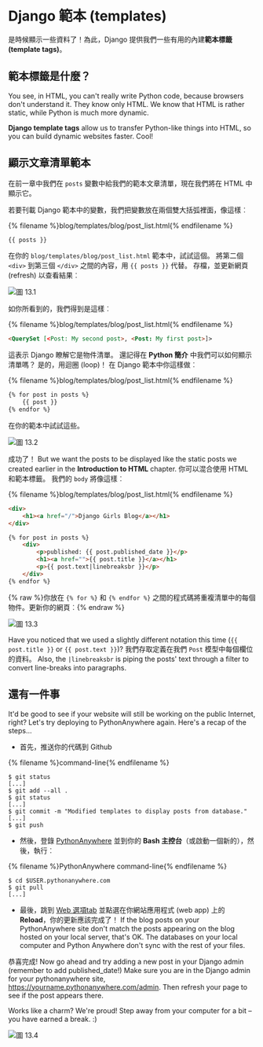 # Django 範本 (templates)

是時候顯示一些資料了！為此，Django 提供我們一些有用的內建**範本標籤 (template tags)**。

## 範本標籤是什麼？

You see, in HTML, you can't really write Python code, because browsers don't understand it. They know only HTML. We know that HTML is rather static, while Python is much more dynamic.

**Django template tags** allow us to transfer Python-like things into HTML, so you can build dynamic websites faster. Cool!

## 顯示文章清單範本

在前一章中我們在 `posts` 變數中給我們的範本文章清單，現在我們將在 HTML 中顯示它。

若要刊載 Django 範本中的變數，我們把變數放在兩個雙大括弧裡面，像這樣︰

{% filename %}blog/templates/blog/post_list.html{% endfilename %}

```html
{{ posts }}
```

在你的 `blog/templates/blog/post_list.html` 範本中，試試這個。 將第二個 `<div>` 到第三個 `</div>` 之間的內容，用 `{{ posts }}` 代替。 存檔，並更新網頁 (refresh) 以查看結果︰

![圖 13.1](images/step1.png)

如你所看到的，我們得到是這樣︰

{% filename %}blog/templates/blog/post_list.html{% endfilename %}

```html
<QuerySet [<Post: My second post>, <Post: My first post>]>
```

這表示 Django 瞭解它是物件清單。 還記得在 **Python 簡介** 中我們可以如何顯示清單嗎？ 是的，用迴圈 (loop)！ 在 Django 範本中你這樣做︰

{% filename %}blog/templates/blog/post_list.html{% endfilename %}

```html
{% for post in posts %}
    {{ post }}
{% endfor %}
```

在你的範本中試試這些。

![圖 13.2](images/step2.png)

成功了！ But we want the posts to be displayed like the static posts we created earlier in the **Introduction to HTML** chapter. 你可以混合使用 HTML 和範本標籤。 我們的 `body` 將像這樣︰

{% filename %}blog/templates/blog/post_list.html{% endfilename %}

```html
<div>
    <h1><a href="/">Django Girls Blog</a></h1>
</div>

{% for post in posts %}
    <div>
        <p>published: {{ post.published_date }}</p>
        <h1><a href="">{{ post.title }}</a></h1>
        <p>{{ post.text|linebreaksbr }}</p>
    </div>
{% endfor %}
```

{% raw %}你放在 `{% for %}` 和 `{% endfor %}` 之間的程式碼將重複清單中的每個物件。更新你的網頁︰{% endraw %}

![圖 13.3](images/step3.png)

Have you noticed that we used a slightly different notation this time (`{{ post.title }}` or `{{ post.text }}`)? 我們存取定義在我們 `Post` 模型中每個欄位的資料。 Also, the `|linebreaksbr` is piping the posts' text through a filter to convert line-breaks into paragraphs.

## 還有一件事

It'd be good to see if your website will still be working on the public Internet, right? Let's try deploying to PythonAnywhere again. Here's a recap of the steps…

* 首先，推送你的代碼到 Github

{% filename %}command-line{% endfilename %}

    $ git status
    [...]
    $ git add --all .
    $ git status
    [...]
    $ git commit -m "Modified templates to display posts from database."
    [...]
    $ git push
    

* 然後，登錄 [PythonAnywhere](https://www.pythonanywhere.com/consoles/) 並到你的 **Bash 主控台**（或啟動一個新的），然後，執行︰

{% filename %}PythonAnywhere command-line{% endfilename %}

    $ cd $USER.pythonanywhere.com
    $ git pull
    [...]
    

* 最後，跳到 [Web 選項tab](https://www.pythonanywhere.com/web_app_setup/) 並點選在你網站應用程式 (web app) 上的 **Reload**，你的更新應該完成了！ If the blog posts on your PythonAnywhere site don't match the posts appearing on the blog hosted on your local server, that's OK. The databases on your local computer and Python Anywhere don't sync with the rest of your files.

恭喜完成! Now go ahead and try adding a new post in your Django admin (remember to add published_date!) Make sure you are in the Django admin for your pythonanywhere site, https://yourname.pythonanywhere.com/admin. Then refresh your page to see if the post appears there.

Works like a charm? We're proud! Step away from your computer for a bit – you have earned a break. :)

![圖 13.4](images/donut.png)